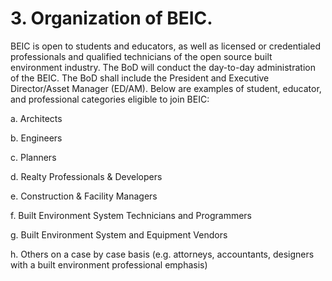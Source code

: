 # 3. Organization of BEIC.

BEIC is open to students and educators, as well as licensed or credentialed professionals and qualified technicians of the open source built environment industry. The BoD will conduct the day-to-day administration of the BEIC. The BoD shall include the President and Executive Director/Asset Manager (ED/AM). Below are examples of student, educator, and professional categories eligible to join BEIC: 

a. Architects 

b. Engineers

c. Planners

d. Realty Professionals & Developers

e. Construction & Facility Managers

f. Built Environment System Technicians and Programmers  

g. Built Environment System and Equipment Vendors 

h. Others on a case by case basis (e.g. attorneys, accountants, designers with a built environment professional emphasis)
